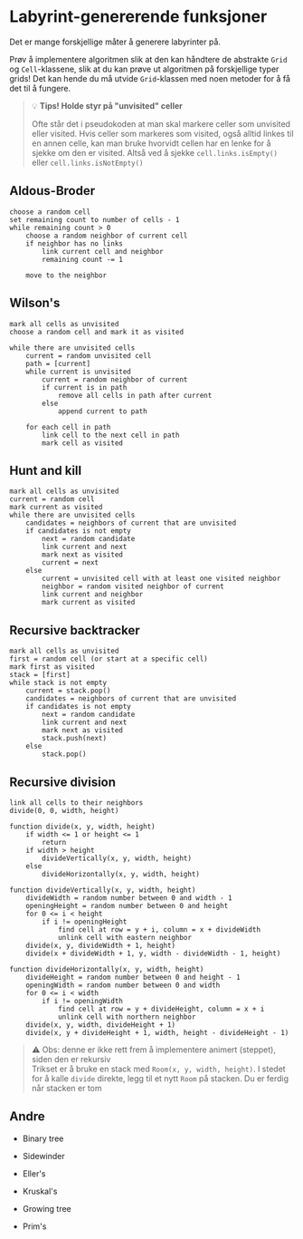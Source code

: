 # Labyrint-genererende funksjoner

Det er mange forskjellige måter å generere labyrinter på.

Prøv å implementere algoritmen slik at den kan håndtere de abstrakte `Grid` og `Cell`-klassene, slik at du kan prøve ut
algoritmen på forskjellige typer grids!
Det kan hende du må utvide `Grid`-klassen med noen metoder for å få det til å fungere.


> 💡 **Tips! Holde styr på "unvisited" celler**
>
> Ofte står det i pseudokoden at man skal markere celler som unvisited eller visited.
> Hvis celler som markeres som visited, også alltid linkes til en annen celle, kan man bruke hvorvidt cellen har en
> lenke for å sjekke om den er visited.
> Altså ved å sjekke `cell.links.isEmpty()` eller `cell.links.isNotEmpty()`

## Aldous-Broder

```raw
choose a random cell
set remaining count to number of cells - 1
while remaining count > 0
    choose a random neighbor of current cell
    if neighbor has no links
        link current cell and neighbor
        remaining count -= 1
        
    move to the neighbor
```

## Wilson's

```raw
mark all cells as unvisited
choose a random cell and mark it as visited

while there are unvisited cells
    current = random unvisited cell
    path = [current]
    while current is unvisited
        current = random neighbor of current
        if current is in path
            remove all cells in path after current
        else
            append current to path
    
    for each cell in path
        link cell to the next cell in path
        mark cell as visited
```

## Hunt and kill

```raw
mark all cells as unvisited
current = random cell
mark current as visited
while there are unvisited cells
    candidates = neighbors of current that are unvisited
    if candidates is not empty
        next = random candidate
        link current and next
        mark next as visited
        current = next
    else
        current = unvisited cell with at least one visited neighbor
        neighbor = random visited neighbor of current
        link current and neighbor
        mark current as visited
```

## Recursive backtracker

```raw
mark all cells as unvisited
first = random cell (or start at a specific cell)
mark first as visited
stack = [first]
while stack is not empty
    current = stack.pop()
    candidates = neighbors of current that are unvisited
    if candidates is not empty
        next = random candidate
        link current and next
        mark next as visited
        stack.push(next)
    else
        stack.pop()
```

## Recursive division

```raw
link all cells to their neighbors
divide(0, 0, width, height)

function divide(x, y, width, height)
    if width <= 1 or height <= 1
        return
    if width > height
        divideVertically(x, y, width, height)
    else 
        divideHorizontally(x, y, width, height)
        
function divideVertically(x, y, width, height)
    divideWidth = random number between 0 and width - 1
    openingHeight = random number between 0 and height
    for 0 <= i < height
        if i != openingHeight
            find cell at row = y + i, column = x + divideWidth
            unlink cell with eastern neighbor
    divide(x, y, divideWidth + 1, height)
    divide(x + divideWidth + 1, y, width - divideWidth - 1, height)
    
function divideHorizontally(x, y, width, height)
    divideHeight = random number between 0 and height - 1
    openingWidth = random number between 0 and width
    for 0 <= i < width
        if i != openingWidth
            find cell at row = y + divideHeight, column = x + i
            unlink cell with northern neighbor
    divide(x, y, width, divideHeight + 1)
    divide(x, y + divideHeight + 1, width, height - divideHeight - 1)
```

> ⚠️ Obs: denne er ikke rett frem å implementere animert (steppet), siden den er rekursiv  
> Trikset er å bruke en stack med `Room(x, y, width, height)`. I stedet for å kalle `divide` direkte, legg til et nytt
> `Room` på stacken.
> Du er ferdig når stacken er tom

## Andre

- Binary tree
- Sidewinder

- Eller's
- Kruskal's
- Growing tree
- Prim's